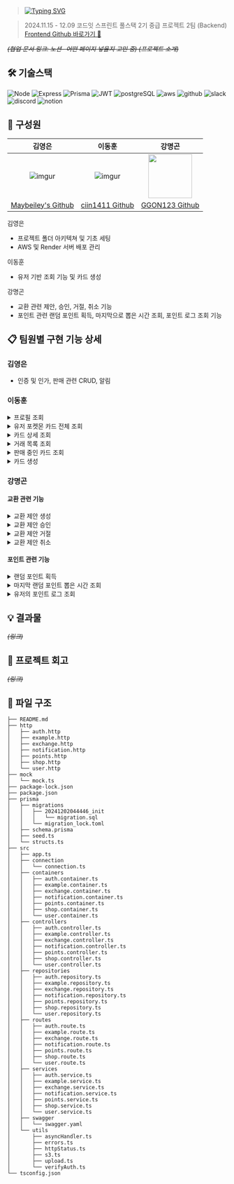 > [![Typing SVG](https://readme-typing-svg.demolab.com?font=Poppins&weight=900&size=46&pause=1000&color=F7D511&vCenter=true&width=435&lines=pikapick+photo)](https://git.io/typing-svg)

> 2024.11.15 - 12.09
> 코드잇 스프린트 풀스택 2기 중급 프로젝트 2팀 (Backend)
> [Frontend Github 바로가기 🔗](https://github.com/2-FavoritePhoto-2/2-FavoritePhoto-2-FE)

_~~(협업 문서 링크: 노션- 어떤 페이지 넣을지 고민 중)
(프로젝트 소개)~~_

## 🛠️ 기술스택

![Node](https://img.shields.io/badge/Node.js-43853D?style=for-the-badge&logo=node.js&logoColor=white) ![Express](https://img.shields.io/badge/Express.js-404D59?style=for-the-badge) ![Prisma](https://img.shields.io/badge/Prisma-3982CE?style=for-the-badge&logo=Prisma&logoColor=white) ![JWT](https://img.shields.io/badge/json%20web%20tokens-323330?style=for-the-badge&logo=json-web-tokens&logoColor=pink)
![postgreSQL](https://img.shields.io/badge/PostgreSQL-316192?style=for-the-badge&logo=postgresql&logoColor=white)
![aws](https://img.shields.io/badge/Amazon_AWS-FF9900?style=for-the-badge&logo=amazonaws&logoColor=white)
![github](https://img.shields.io/badge/GitHub-100000?style=for-the-badge&logo=github&logoColor=white) ![slack](https://img.shields.io/badge/Slack-4A154B?style=for-the-badge&logo=slack&logoColor=white) ![discord](https://img.shields.io/badge/Discord-7289DA?style=for-the-badge&logo=discord&logoColor=white) ![notion](https://img.shields.io/badge/Notion-000000?style=for-the-badge&logo=notion&logoColor=white)

## 💁 구성원

|                       김영은                       |                     이동훈                     |                                 강명곤                                 |
| :------------------------------------------------: | :--------------------------------------------: | :--------------------------------------------------------------------: |
|     ![imgur](https://i.imgur.com/lVepEn6.png)      |    ![imgur](https://imgur.com/sPgtNAy.png)     | <img src="https://i.imgur.com/UtZDvAf.png"  width="100" height="100"/> |
| [Maybeiley's Github](https://github.com/Maybeiley) | [ciin1411 Github](https://github.com/ciin1411) |              [GGON123 Github](https://github.com/GGON123)              |

김영은

- 프로젝트 폴더 아키텍쳐 및 기초 세팅
- AWS 및 Render 서버 배포 관리

이동훈

- 유저 기반 조회 기능 및 카드 생성

강명곤

- 교환 관련 제안, 승인, 거절, 취소 기능
- 포인트 관련 랜덤 포인트 획득, 마지막으로 뽑은 시간 조회, 포인트 로그 조회 기능

## 📋 팀원별 구현 기능 상세

### 김영은

- 인증 및 인가, 판매 관련 CRUD, 알림

### 이동훈

<details>
<summary>프로필 조회</summary>

- 기능 : 로그인한 유저의 프로필 정보를 조회합니다.
- Response : 닉네임, 보유 포인트
- 구현
  - Controller
    1. `req.auth.userId`를 통해 사용자 ID를 가져옵니다.
    2. 서비스에서 프로필 정보를 요청합니다.
    3. Response에 닉네임과 포인트를 JSON 형식으로 반환합니다.
  - Service
    1. `UserRepository.getUserId` 호출하여 유저 데이터를 가져옵니다.
    2. 닉네임과 포인트만 반환하도록 데이터를 가공합니다.
  - Repository 1. 데이터베이스에서 사용자 ID로 유저 정보를 조회합니다.
  </details>

<details>
<summary>유저 포켓몬 카드 전체 조회</summary>

- 기능 : 유저가 소유한 모든 포켓몬 카드를 페이지네이션 및 필터링 옵션과 함께 조회합니다.
- Response : 카드 목록, 전체 카드 수
- 구현
  - Controller
    1. 쿼리 매개변수(page, pageSize, orderBy, grade, type,)를 받아옵니다.
    2. 서비스를 통해 필터링된 카드 목록과 개수를 요청합니다.
  - Service
    1. 페이지네이션및 정렬기준 설정
    2. 검색조건 구성
    3. `UserRepository.getUserPhotoCards`를 호출하여 데이터 반환
  - Repository 1. 카드 목록 및 전체 개수를 조회. 2. 조건에 맞는 카드 목록과 총 개수를 반환
  </details>

<details>
<summary>카드 상세 조회</summary>

- 기능 : 특정 포토카드의 세부 정보를 조회합니다.
- Response : 카드 ID, 이름, 가격, 등급, 타입, 이미지, 수량
- 구현
  - Controller
    1. 매개변수 `cardId`와 `req.auth.userId`를 사용
    2. 서비스에서 카드 세부 정보를 요청
    3. 세부 정보를 JSON 형식으로 반환
  - Service
    1. `UserRepository.getPhotoCardDetails`를 호출하여 카드 정보를 가져옵니다.
  - Repository 1. 사용자 ID와 카드 ID를 기반으로 데이터베이스에서 카드 정보를 조회
  </details>

<details>
<summary>거래 목록 조회</summary>

- 기능 : 특정 상점에서 진행 중인 거래 목록을 로그인중인 유저의 기준에 맞게 조회 합니다
- Response : 구매자 또는 판매자 관점에 맞는 거래 세부 정보
- 구현
  - Controller
    1. 매개변수 `shopID`와 `req.auth.userId`를 사용
    2. 서비스를 통해 거래 목록을 요청
    3. JSON 형식으로 반환
  - Service
    1. `UserRepository.getExchangesByShopId` 호출
    2. 사용자 관점에 따라 데이터 가공
  - Repository 1. 상점 ID와 진행 상태를 조건으로 거래 목록을 조회 2. 구매자 또는 판매자 정보를 포함하여 반환
  </details>

<details>
<summary>판매 중인 카드 조회</summary>

- 기능 : 유저가 판매 중인 카드와 거래 중인 카드를 조회합니다.
- Response : 카드 목록(판매, 교환 구분), 총 카드 개수
- 구현
  - Controller
    1. 쿼리 매개변수(page, pageSize, keyword, grade, type, available, mode)를 가져옵니다.
    2. 서비스를 통해 데이터 요청
    3. JSON 형식으로 반환
  - Service
    1. `UserRepository.getMyShopCards`와 `UserRepository.getMyExchangeCards` 호출.
    2. mode에 따라 판매 카드, 교환 카드, 또는 전체 데이터를 병합.
    3. 기본 최신순으로 정렬 후 페이지네이션 처리.
  - Repository 1. 판매 정보는 `Shop` 모델에서, 교환 정보는 `Exchange`모델에서 조회 2. 조건에 따라 카드 정보를 필터링하고 데이터 반환
  </details>

<details>
<summary>카드 생성</summary>

- 기능 : 새로운 포켓몬 카드를 생성합니다.
- Response : 생성된 카드의 세부 정보
- 구현
  - Controller
    1. `req.auth.userId`로 소유자 ID 확인
    2. 데이터 유효성 검사
       - 이미지 파일 확인
       - `type` 필드를 JSON 배열로 파싱
       - 데이터 유효성은 `CardStruct`로 검증
    3. 유효성 통과시, 서비스를 통해 카드 생성 요청
    4. 생성된 카드 정보를 반환
  - Service
    1. `UserRepository.createPhotoCard`호출
  - Repository 1. Prisma를 통해 데이터베이스에 카드 정보 생성
  </details>

### 강명곤

#### 교환 관련 기능

<details>
<summary>교환 제안 생성</summary>
- 기능 : 상점에 판매 등록된 카드를 대상으로 소유한 카드 한 장과 교환 제안
- Response : 생성된 교환 제안 정보
- 구현
  - Controller
    1. `req.auth.userId`를 통해 요청을 보내는 사용자의 ID를 추출
    2. 교환 제안에 필요한 정보를 req.body에서 추출
    3. 요청 데이터가 유효한지 검사
    4. 서비스에서 교환 제안 생성 호출
  - Service
    1. 교환 제안을 생성할 수 있는지 확인
      - 교환 제안을 받은 상점의 카드 수량 확인
      - 구매자의 카드 정보 및 수량 확인
      - 교환 제안한 카드의 소유주 확인
      - 교환 제안한 유저의 권한 확인
    2. 요청받은 데이터를 바탕으로 교환 제안을 처리
      - 구매자가 제시한 카드의 수량 1 감소
      - 교환 제안을 `complete = false`(대기중) 상태로 생성
    4. 교환 제안 알림을 판매자에게 전송
  - Repository 
    1. 교환 제안 데이터로 교환 제안 생성
</details>

<details>
<summary>교환 제안 승인</summary>
- 기능 : 판매자는 교환 제안을 승인
- Response : 승인된 교환 제안 정보
- 구현
  - Controller
    1. `req.auth.userId`를 통해 요청을 보내는 사용자의 ID를 추출
    2. 교환 제안 ID를 `req.params`에서 추출
    3. 서비스에 교환 승인을 호출
  - Service
    1. 교환 제안을 승인 가능한 상태인지 확인
    - 교환 제안 상태 확인
    - 판매자 승인 권한 확인
    - 상점에 등록된 카드 남은 수량 확인
    - 판매자, 구매자 교환 대상 카드 정보 확인
    2. 교환 제안 승인 처리
    - 상점에 등록된 카드 수량 1 감소(교환 후 0이면 available를 false로 업데이트)
    - 판매자와 구매자에게 교환한 카드를 새로 생성
    - 교환 상태(complete) true로 업데이트
    3. 교환 승인 알림을 양쪽 사용자에게 전송
  - Repository 
    1. 교환 대상 카드와 제시 카드의 정보를 토대로 교환한 카드를 새로 생성 후 반환
</details>

<details>
<summary>교환 제안 거절</summary>
- 기능 : 판매자는 교환 제안을 거절
- 구현
  - Controller
    1. `req.auth.userId`를 통해 요청을 보내는 사용자의 ID를 추출
    2. 교환 제안 ID를 `req.params`에서 추출
    3. 서비스에 교환 거절을 호출
  - Service
    1. 교환 요청이 거절 가능한 상태인지 확인
    - 교환 제안 상태(존재, 승인) 확인
    - 판매자 거절 권한 확인
    2. 교환 제안 거절 처리
    - 교환 제안 생성 시 감소된 구매자 카드 수량 복원
    - 교환 제안을 삭제
    3. 교환 거절 알림을 구매자에게 전송
  - Repository 
    1. 구매자 카드 수량 1 증가 및 교환 제안 삭제
</details>

<details>
<summary>교환 제안 취소</summary>
- 기능 : 구매자는 교환 제안을 취소
- 구현
  - Controller
    1. `req.auth.userId`를 통해 요청을 보내는 사용자의 ID를 추출
    2. 교환 제안 ID를 `req.params`에서 추출
    3. 서비스에 교환 취소을 호출
  - Service
    1. 교환 요청이 취소 가능한 상태인지 확인
    - 교환 제안 상태(존재, 승인) 확인
    - 구매자 취소 권한 확인
    2. 교환 제안 취소 처리
    - 교환 제안 생성 시 감소된 구매자 카드 수량 복원
    - 교환 제안을 삭제
    3. 교환 취소 알림을 판매자에게 전송
  - Repository 
    1. 구매자 카드 수량 1 증가 및 교환 제안 삭제
</details>

#### 포인트 관련 기능

<details>
<summary>랜덤 포인트 획득</summary>
- 기능 : 랜덤 포인트를 획득 및 적립 후 포인트 로그 생성
- Response : 뽑은 랜덤 포인트
- 구현
  - Controller
    1. `req.auth.userId`를 통해 요청을 보내는 사용자의 ID를 추출
    2. 서비스에 랜덤 포인트 획득 기능을 호출
  - Service
    1. 랜덤 포인트를 1시간 이내에 뽑았는지 확인
    - 사용자 마지막 랜덤 포인트 획득 시간 조회
    - 1시간이 지나지 않았다면 오류 반환
    2. 랜덤 포인트(1~20) 뽑기
    3. 생성된 랜덤 포인트를 사용자에게 적립 및 마지막 뽑은 시간 업데이트
    4. 획득 포인트 로그 생성
  - Repository 
    1. 사용자 포인트 및 마지막 뽑은 시간 업데이트
    2. 포인트 획득 로그 저장
</details>

<details>
<summary>마지막 랜덤 포인트 뽑은 시간 조회</summary>
- 기능 : 마지막 랜덤 포인트 획득 시간 조회
- Response : 마지막 랜덤 포인트 획득 시간
- 구현
  - Controller
    1. `req.auth.userId`를 통해 요청을 보내는 사용자의 ID를 추출
    2. 서비스에 마지막 랜덤 포인트 획득 시간 조회 호출
  - Service
    1. 사용자의 `userId`를 통해 마지막 포인트 획득 시간 조회
  - Repository 
    1. `user`의 `lastDrawTime`을 조회 후 반환
</details>

<details>
<summary>유저의 포인트 로그 조회</summary>
- 기능 : 유저의 포인트 로그 조회
- Response : 유저의 포인트 로그 목록
- 구현
  - Controller
    1. `req.auth.userId`를 통해 요청을 보내는 사용자의 ID를 추출
    2. `req.query`를 통해 `startDate, endDate, action, page, limit, order`을 추출
    3. 서비스에 포인트 로그 조회 호출
  - Service
    1. 필터링 조건을 설정하고, 페이지네이션 및 정렬 옵션을 처리
      - `startDate, endDate`를 통해 기간별 필터링(KST(한국표준시) ↔ UTC 변환)
      - `action`을 통해 `INITIAL_POINT, PURCHASE, SALE, RANDOM_REWARD`을 필터링
      - `page, limit`을 통해 페이지네이션 처리
      - `order`을 통해 정렬 옵션 처리
  - Repository 
    1. 필터 조건에 맞는 로그를 반환
    2. 총 로그 개수와 페이지 데이터 반환
</details>

## 💡 결과물

~~_(링크)_~~

## 🍰 프로젝트 회고

~~_(링크)_~~

## 📁 파일 구조

```
├── README.md
├── http
│   ├── auth.http
│   ├── example.http
│   ├── exchange.http
│   ├── notification.http
│   ├── points.http
│   ├── shop.http
│   └── user.http
├── mock
│   └── mock.ts
├── package-lock.json
├── package.json
├── prisma
│   ├── migrations
│   │   ├── 20241202044446_init
│   │   │   └── migration.sql
│   │   └── migration_lock.toml
│   ├── schema.prisma
│   ├── seed.ts
│   └── structs.ts
├── src
│   ├── app.ts
│   ├── connection
│   │   └── connection.ts
│   ├── containers
│   │   ├── auth.container.ts
│   │   ├── example.container.ts
│   │   ├── exchange.container.ts
│   │   ├── notification.container.ts
│   │   ├── points.container.ts
│   │   ├── shop.container.ts
│   │   └── user.container.ts
│   ├── controllers
│   │   ├── auth.controller.ts
│   │   ├── example.controller.ts
│   │   ├── exchange.controller.ts
│   │   ├── notification.controller.ts
│   │   ├── points.controller.ts
│   │   ├── shop.controller.ts
│   │   └── user.controller.ts
│   ├── repositories
│   │   ├── auth.repository.ts
│   │   ├── example.repository.ts
│   │   ├── exchange.repository.ts
│   │   ├── notification.repository.ts
│   │   ├── points.repository.ts
│   │   ├── shop.repository.ts
│   │   └── user.repository.ts
│   ├── routes
│   │   ├── auth.route.ts
│   │   ├── example.route.ts
│   │   ├── exchange.route.ts
│   │   ├── notification.route.ts
│   │   ├── points.route.ts
│   │   ├── shop.route.ts
│   │   └── user.route.ts
│   ├── services
│   │   ├── auth.service.ts
│   │   ├── example.service.ts
│   │   ├── exchange.service.ts
│   │   ├── notification.service.ts
│   │   ├── points.service.ts
│   │   ├── shop.service.ts
│   │   └── user.service.ts
│   ├── swagger
│   │   └── swagger.yaml
│   └── utils
│       ├── asyncHandler.ts
│       ├── errors.ts
│       ├── httpStatus.ts
│       ├── s3.ts
│       ├── upload.ts
│       └── verifyAuth.ts
└── tsconfig.json

```
